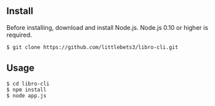 ## Install
Before installing, download and install Node.js. Node.js 0.10 or higher is required.
```
$ git clone https://github.com/littlebets3/libro-cli.git
```

## Usage
```
$ cd libro-cli
$ npm install
$ node app.js
```
